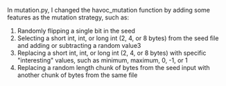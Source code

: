 In mutation.py, I changed the havoc_mutation function by adding
some features as the mutation strategy, such as:
1. Randomly flipping a single bit in the seed
2. Selecting a short int, int, or long int (2, 4, or 8 bytes) from the seed file and adding or subtracting a random value3
3. Replacing a short int, int, or long int (2, 4, or 8 bytes) with specific "interesting" values, such as minimum, maximum, 0, -1, or 1
4. Replacing a random length chunk of bytes from the seed input with another chunk of bytes from the same file